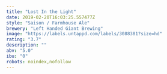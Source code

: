 ```yaml
---
title: "Lost In the Light"
date: 2019-02-20T16:03:25.557477Z
style: "Saison / Farmhouse Ale"
brewery: "Left Handed Giant Brewing"
image: "https://labels.untappd.com/labels/3088381?size=hd"
rating: "3.7"
description: ""
abv: "5.0"
ibu: "0"
robots: noindex,nofollow
---
```

